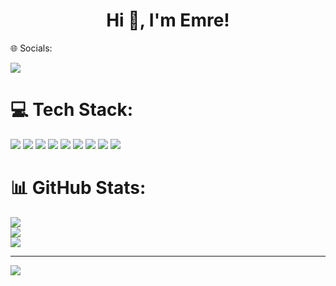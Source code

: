 <h1 align="center">Hi 👋, I'm Emre!</h1>


<p>🌐 Socials:</p>


<a href="https://discord.gg/Jkj49xA2KE"><img src="https://img.shields.io/badge/Discord-%237289DA.svg?logo=discord&logoColor=white"/></a>

# 💻 Tech Stack:
<div><img src="https://img.shields.io/badge/c%23-%23239120.svg?style=flat&logo=csharp&logoColor=white"/>
<img src="https://img.shields.io/badge/c++-%2300599C.svg?style=flat&logo=c%2B%2B&logoColor=white"/>
<img src="https://img.shields.io/badge/css3-%231572B6.svg?style=flat&logo=css3&logoColor=white"/>
<img src="https://img.shields.io/badge/dart-%230175C2.svg?style=flat&logo=dart&logoColor=white"/>
<img src="https://img.shields.io/badge/html5-%23E34F26.svg?style=flat&logo=html5&logoColor=white"/>
<img src="https://img.shields.io/badge/java-%23ED8B00.svg?style=flat&logo=openjdk&logoColor=white"/>
<img src="https://img.shields.io/badge/javascript-%23323330.svg?style=flat&logo=javascript&logoColor=%23F7DF1E"/>
<img src="https://img.shields.io/badge/Flutter-%2302569B.svg?style=flat&logo=Flutter&logoColor=white"/>
<img src="https://img.shields.io/badge/kotlin-%237F52FF.svg?style=flat&logo=kotlin&logoColor=white"/>
</div>

# 📊 GitHub Stats:
![](https://github-readme-stats.vercel.app/api?username=EmrAYD&theme=dark&hide_border=false&include_all_commits=true&count_private=true)<br/>
![](https://nirzak-streak-stats.vercel.app/?user=EmrAYD&theme=dark&hide_border=false)<br/>
![](https://github-readme-stats.vercel.app/api/top-langs/?username=EmrAYD&theme=dark&hide_border=false&include_all_commits=true&count_private=true&layout=compact)

---
[![](https://visitcount.itsvg.in/api?id=EmrAYD&icon=0&color=0)](https://visitcount.itsvg.in)

<!-- Proudly created with GPRM ( https://gprm.itsvg.in ) -->
